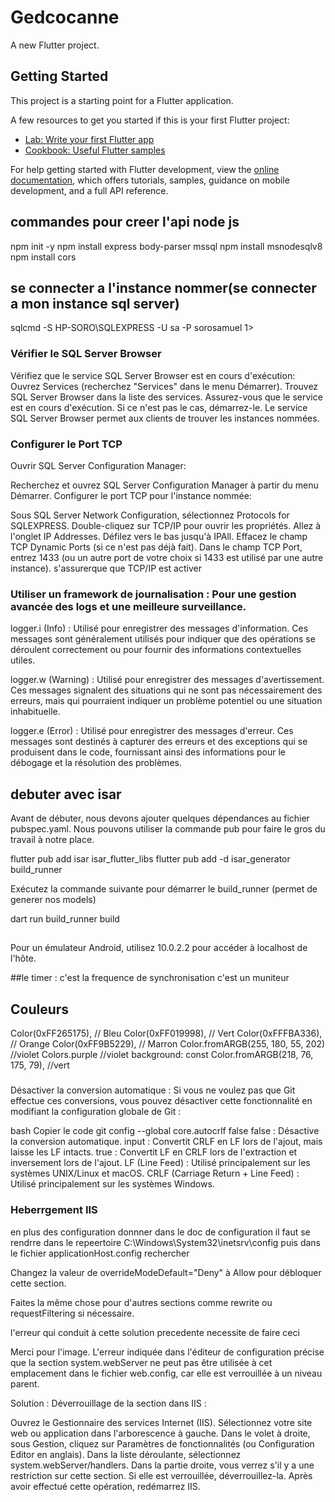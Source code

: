 # Gedcocanne

A new Flutter project.

## Getting Started

This project is a starting point for a Flutter application.

A few resources to get you started if this is your first Flutter project:

- [Lab: Write your first Flutter app](https://docs.flutter.dev/get-started/codelab)
- [Cookbook: Useful Flutter samples](https://docs.flutter.dev/cookbook)

For help getting started with Flutter development, view the
[online documentation](https://docs.flutter.dev/), which offers tutorials,
samples, guidance on mobile development, and a full API reference.

## commandes pour creer l'api node js
npm init -y
npm install express body-parser mssql
npm install msnodesqlv8
npm install cors

## se connecter a l'instance nommer(se connecter a mon instance sql server)
sqlcmd -S HP-SORO\SQLEXPRESS -U sa -P sorosamuel
1>

### Vérifier le SQL Server Browser
Vérifiez que le service SQL Server Browser est en cours d'exécution:
Ouvrez Services (recherchez "Services" dans le menu Démarrer).
Trouvez SQL Server Browser dans la liste des services.
Assurez-vous que le service est en cours d'exécution. Si ce n'est pas le cas, démarrez-le.
Le service SQL Server Browser permet aux clients de trouver les instances nommées.


### Configurer le Port TCP
Ouvrir SQL Server Configuration Manager:

Recherchez et ouvrez SQL Server Configuration Manager à partir du menu Démarrer.
Configurer le port TCP pour l'instance nommée:

Sous SQL Server Network Configuration, sélectionnez Protocols for SQLEXPRESS.
Double-cliquez sur TCP/IP pour ouvrir les propriétés.
Allez à l'onglet IP Addresses.
Défilez vers le bas jusqu'à IPAll.
Effacez le champ TCP Dynamic Ports (si ce n'est pas déjà fait).
Dans le champ TCP Port, entrez 1433 (ou un autre port de votre choix si 1433 est utilisé par une autre instance).
s'assurerque que TCP/IP est activer



### Utiliser un framework de journalisation : Pour une gestion avancée des logs et une meilleure surveillance.
logger.i (Info) : Utilisé pour enregistrer des messages d'information. Ces messages sont généralement utilisés pour indiquer que des opérations se déroulent correctement ou pour fournir des informations contextuelles utiles.

logger.w (Warning) : Utilisé pour enregistrer des messages d'avertissement. Ces messages signalent des situations qui ne sont pas nécessairement des erreurs, mais qui pourraient indiquer un problème potentiel ou une situation inhabituelle.

logger.e (Error) : Utilisé pour enregistrer des messages d'erreur. Ces messages sont destinés à capturer des erreurs et des exceptions qui se produisent dans le code, fournissant ainsi des informations pour le débogage et la résolution des problèmes.


## debuter avec isar
Avant de débuter, nous devons ajouter quelques dépendances au fichier pubspec.yaml. Nous pouvons utiliser la commande pub pour faire le gros du travail à notre place.

flutter pub add isar isar_flutter_libs
flutter pub add -d isar_generator build_runner

Exécutez la commande suivante pour démarrer le build_runner (permet de generer nos models)

dart run build_runner build


##
Pour un émulateur Android, utilisez 10.0.2.2 pour accéder à localhost de l'hôte.


##le timer : c'est la frequence de synchronisation c'est un muniteur


## Couleurs
Color(0xFF265175), // Bleu
Color(0xFF019998), // Vert
Color(0xFFFBA336), // Orange
Color(0xFF9B5229), // Marron
Color.fromARGB(255, 180, 55, 202) //violet
Colors.purple //violet
background: const Color.fromARGB(218, 76, 175, 79), //vert


###
Désactiver la conversion automatique : Si vous ne voulez pas que Git effectue ces conversions, vous pouvez désactiver cette fonctionnalité en modifiant la configuration globale de Git :

bash
Copier le code
git config --global core.autocrlf false
false : Désactive la conversion automatique.
input : Convertit CRLF en LF lors de l'ajout, mais laisse les LF intacts.
true : Convertit LF en CRLF lors de l'extraction et inversement lors de l'ajout.
LF (Line Feed) : Utilisé principalement sur les systèmes UNIX/Linux et macOS.
CRLF (Carriage Return + Line Feed) : Utilisé principalement sur les systèmes Windows.


### Heberrgement IIS
en plus des configuration donnner dans le doc de configuration
il faut se rendrre dans le repeertoire 
C:\Windows\System32\inetsrv\config
puis dans le fichier applicationHost.config
rechercher
<section name="handlers" overrideModeDefault="Deny" />
Changez la valeur de overrideModeDefault="Deny" à Allow pour débloquer cette section.

Faites la même chose pour d'autres sections comme rewrite ou requestFiltering si nécessaire.


l'erreur qui conduit à cette solution precedente necessite de faire ceci 

Merci pour l'image. L'erreur indiquée dans l'éditeur de configuration précise que la section system.webServer ne peut pas être utilisée à cet emplacement dans le fichier web.config, car elle est verrouillée à un niveau parent.

Solution :
Déverrouillage de la section dans IIS :

Ouvrez le Gestionnaire des services Internet (IIS).
Sélectionnez votre site web ou application dans l'arborescence à gauche.
Dans le volet à droite, sous Gestion, cliquez sur Paramètres de fonctionnalités (ou Configuration Editor en anglais).
Dans la liste déroulante, sélectionnez system.webServer/handlers.
Dans la partie droite, vous verrez s'il y a une restriction sur cette section. Si elle est verrouillée, déverrouillez-la.
Après avoir effectué cette opération, redémarrez IIS.